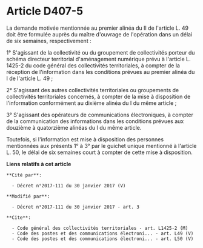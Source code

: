 # Article D407-5

La demande motivée mentionnée au premier alinéa du II de l'article L. 49 doit être formulée auprès du maître d'ouvrage de
l'opération dans un délai de six semaines, respectivement : 

1° S'agissant de la collectivité ou du groupement de collectivités porteur du schéma directeur territorial d'aménagement
numérique prévu à l'article L. 1425-2 du code général des collectivités territoriales, à compter de la réception de
l'information dans les conditions prévues au premier alinéa du I de l'article L. 49 ; 

2° S'agissant des autres collectivités territoriales ou groupements de collectivités territoriales concernés, à compter de la
mise à disposition de l'information conformément au dixième alinéa du I du même article ; 

3° S'agissant des opérateurs de communications électroniques, à compter de la communication des informations dans les
conditions prévues aux douzième à quatorzième alinéas du I du même article. 

Toutefois, si l'information est mise à disposition des personnes mentionnées aux présents 1° à 3° par le guichet unique
mentionné à l'article L. 50, le délai de six semaines court à compter de cette mise à disposition.

**Liens relatifs à cet article**

	**Cité par**:

	  - Décret n°2017-111 du 30 janvier 2017 (V)

	**Modifié par**:

	  - Décret n°2017-111 du 30 janvier 2017 - art. 3

	**Cite**:

	  - Code général des collectivités territoriales - art. L1425-2 (M)
	  - Code des postes et des communications électroni... - art. L49 (V)
	  - Code des postes et des communications électroni... - art. L50 (V)
